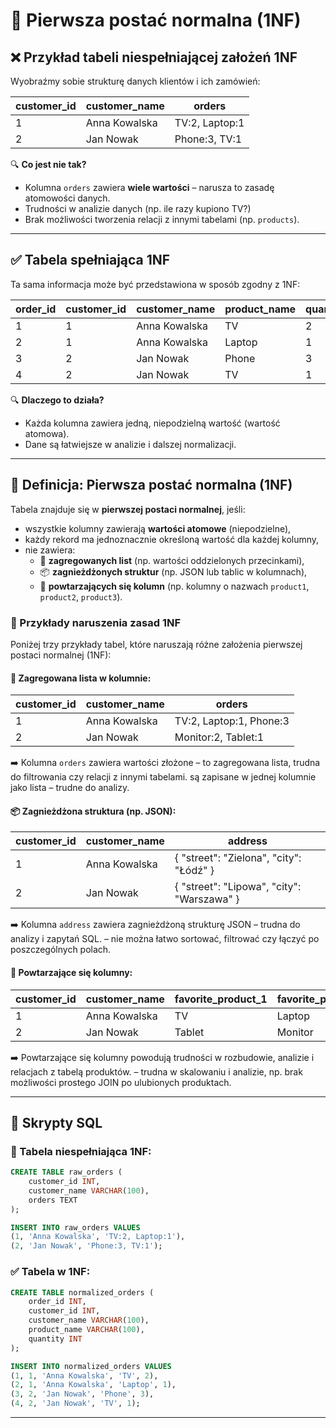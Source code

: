 # 🔹 Pierwsza postać normalna (1NF)

## ❌ Przykład tabeli niespełniającej założeń 1NF

Wyobraźmy sobie strukturę danych klientów i ich zamówień:

| customer_id | customer_name  | orders                        |
|-------------|----------------|-------------------------------|
| 1           | Anna Kowalska  | TV:2, Laptop:1                |
| 2           | Jan Nowak      | Phone:3, TV:1                 |

🔍 **Co jest nie tak?**
- Kolumna `orders` zawiera **wiele wartości** – narusza to zasadę atomowości danych.
- Trudności w analizie danych (np. ile razy kupiono TV?)
- Brak możliwości tworzenia relacji z innymi tabelami (np. `products`).

---

## ✅ Tabela spełniająca 1NF

Ta sama informacja może być przedstawiona w sposób zgodny z 1NF:

| order_id | customer_id | customer_name  | product_name | quantity |
|----------|-------------|----------------|--------------|----------|
| 1        | 1           | Anna Kowalska  | TV           | 2        |
| 2        | 1           | Anna Kowalska  | Laptop       | 1        |
| 3        | 2           | Jan Nowak      | Phone        | 3        |
| 4        | 2           | Jan Nowak      | TV           | 1        |

🔍 **Dlaczego to działa?**
- Każda kolumna zawiera jedną, niepodzielną wartość (wartość atomowa).
- Dane są łatwiejsze w analizie i dalszej normalizacji.

---

## 📖 Definicja: Pierwsza postać normalna (1NF)

Tabela znajduje się w **pierwszej postaci normalnej**, jeśli:

- wszystkie kolumny zawierają **wartości atomowe** (niepodzielne),
- każdy rekord ma jednoznacznie określoną wartość dla każdej kolumny,
- nie zawiera:
  - 🔁 **zagregowanych list** (np. wartości oddzielonych przecinkami),
  - 📦 **zagnieżdżonych struktur** (np. JSON lub tablic w kolumnach),
  - 🧱 **powtarzających się kolumn** (np. kolumny o nazwach `product1`, `product2`, `product3`).

### 🧩 Przykłady naruszenia zasad 1NF

Poniżej trzy przykłady tabel, które naruszają różne założenia pierwszej postaci normalnej (1NF):

#### 🔁 Zagregowana lista w kolumnie:

| customer_id | customer_name  | orders                        |
|-------------|----------------|-------------------------------|
| 1           | Anna Kowalska  | TV:2, Laptop:1, Phone:3        |
| 2           | Jan Nowak      | Monitor:2, Tablet:1            |

➡️ Kolumna `orders` zawiera wartości złożone – to zagregowana lista, trudna do filtrowania czy relacji z innymi tabelami. są zapisane w jednej kolumnie jako lista – trudne do analizy.

#### 📦 Zagnieżdżona struktura (np. JSON):

| customer_id | customer_name  | address                                      |
|-------------|----------------|----------------------------------------------|
| 1           | Anna Kowalska  | { "street": "Zielona", "city": "Łódź" }     |
| 2           | Jan Nowak      | { "street": "Lipowa", "city": "Warszawa" }  |

➡️ Kolumna `address` zawiera zagnieżdżoną strukturę JSON – trudna do analizy i zapytań SQL. – nie można łatwo sortować, filtrować czy łączyć po poszczególnych polach.

#### 🧱 Powtarzające się kolumny:

| customer_id | customer_name  | favorite_product_1 | favorite_product_2 | favorite_product_3 |
|-------------|----------------|---------------------|---------------------|---------------------|
| 1           | Anna Kowalska  | TV                  | Laptop              | Phone               |
| 2           | Jan Nowak      | Tablet              | Monitor             | NULL                |

➡️ Powtarzające się kolumny powodują trudności w rozbudowie, analizie i relacjach z tabelą produktów. – trudna w skalowaniu i analizie, np. brak możliwości prostego JOIN po ulubionych produktach.

---

## 🧪 Skrypty SQL

### 🔧 Tabela niespełniająca 1NF:
```sql
CREATE TABLE raw_orders (
    customer_id INT,
    customer_name VARCHAR(100),
    orders TEXT
);

INSERT INTO raw_orders VALUES
(1, 'Anna Kowalska', 'TV:2, Laptop:1'),
(2, 'Jan Nowak', 'Phone:3, TV:1');
```

### ✅ Tabela w 1NF:
```sql
CREATE TABLE normalized_orders (
    order_id INT,
    customer_id INT,
    customer_name VARCHAR(100),
    product_name VARCHAR(100),
    quantity INT
);

INSERT INTO normalized_orders VALUES
(1, 1, 'Anna Kowalska', 'TV', 2),
(2, 1, 'Anna Kowalska', 'Laptop', 1),
(3, 2, 'Jan Nowak', 'Phone', 3),
(4, 2, 'Jan Nowak', 'TV', 1);
```

---



